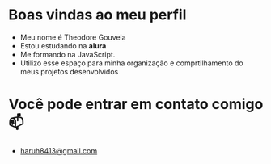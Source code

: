 # Boas vindas ao meu perfil
* Meu nome é Theodore Gouveia
* Estou estudando na **alura**
* Me formando na JavaScript.
* Utilizo esse espaço para minha organização e comprtilhamento do meus projetos desenvolvidos
# Você pode entrar em contato comigo 📫
* haruh8413@gmail.com
